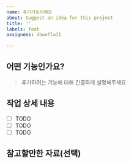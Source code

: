 ```yaml
---
name: 추가기능이에요
about: Suggest an idea for this project
title: ''
labels: feat
assignees: dbwofla11

---
```


## 어떤 기능인가요?

> 추가하려는 기능에 대해 간결하게 설명해주세요

## 작업 상세 내용

- [ ] TODO
- [ ] TODO
- [ ] TODO

## 참고할만한 자료(선택)
